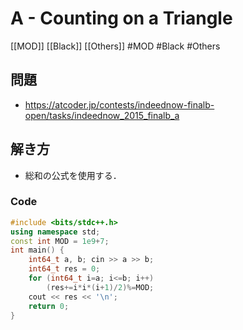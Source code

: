 # A - Counting on a Triangle
[[MOD]] [[Black]] [[Others]]
#MOD #Black #Others 

## 問題
- https://atcoder.jp/contests/indeednow-finalb-open/tasks/indeednow_2015_finalb_a

## 解き方
- 総和の公式を使用する．

### Code
```c++
#include <bits/stdc++.h>
using namespace std;
const int MOD = 1e9+7;
int main() {
	int64_t a, b; cin >> a >> b;
	int64_t res = 0;
	for (int64_t i=a; i<=b; i++)
		(res+=i*i*(i+1)/2)%=MOD;
	cout << res << '\n';
	return 0;
}
```